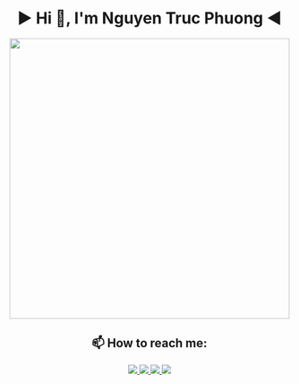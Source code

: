 <div align="center">

# ► **Hi 👋, I'm Nguyen Truc Phuong** ◄  



<img align="center" src="![image](https://github.com/user-attachments/assets/d02ab93d-cfef-4765-9643-2305b9f5563f)
" align="center" width="500"  />
<p align="center">
</p>

## 📫 How to reach me:

<p align="center">
  <a href="https://www.facebook.com/truphuooo/" alt="Facebook">
    <img src="https://img.icons8.com/fluent/48/000000/facebook-new.png" target="_blank" />
  </a> 
  <a href="https://github.com/truphuooo1112" alt="Github">
    <img src="https://img.icons8.com/fluent/48/000000/github.png"/>
  </a> 
  <a href="https://www.youtube.com/@truphuooo" alt="Youtube channel" target="_blank" >
    <img src="https://img.icons8.com/fluent/48/000000/youtube-play.png"/>
  </a>
  <a href="mailto:truphuooo123@gmail.com" alt="Email">
    <img src="https://img.icons8.com/fluent/48/000000/mailing.png"/>
  </a>
</p>
